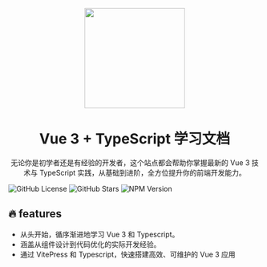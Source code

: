<p align="center">
<img src="https://my-bucket-621.oss-cn-beijing.aliyuncs.com/logo.png" style="width:200px" />


</p>
<h1 align="center">Vue 3 + TypeScript 学习文档</h1>
<p align="center">
无论你是初学者还是有经验的开发者，这个站点都会帮助你掌握最新的 Vue 3 技术与 TypeScript 实践，从基础到进阶，全方位提升你的前端开发能力。
 </p>

<p>



![GitHub License](https://img.shields.io/github/license/dfysa/vue3-ts-docs)
![GitHub Stars](https://img.shields.io/github/stars/dfysa/vue3-ts-docs)
![NPM Version](https://img.shields.io/npm/v/vue)
 
</p>
</p>



## 🔥 features
- 从头开始，循序渐进地学习 Vue 3 和 Typescript。
- 涵盖从组件设计到代码优化的实际开发经验。
- 通过 VitePress 和 Typescript，快速搭建高效、可维护的 Vue 3 应用


